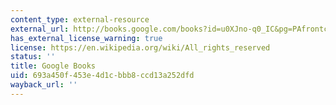 ```yaml
---
content_type: external-resource
external_url: http://books.google.com/books?id=u0XJno-q0_IC&pg=PAfrontcover
has_external_license_warning: true
license: https://en.wikipedia.org/wiki/All_rights_reserved
status: ''
title: Google Books
uid: 693a450f-453e-4d1c-bbb8-ccd13a252dfd
wayback_url: ''
---
```

